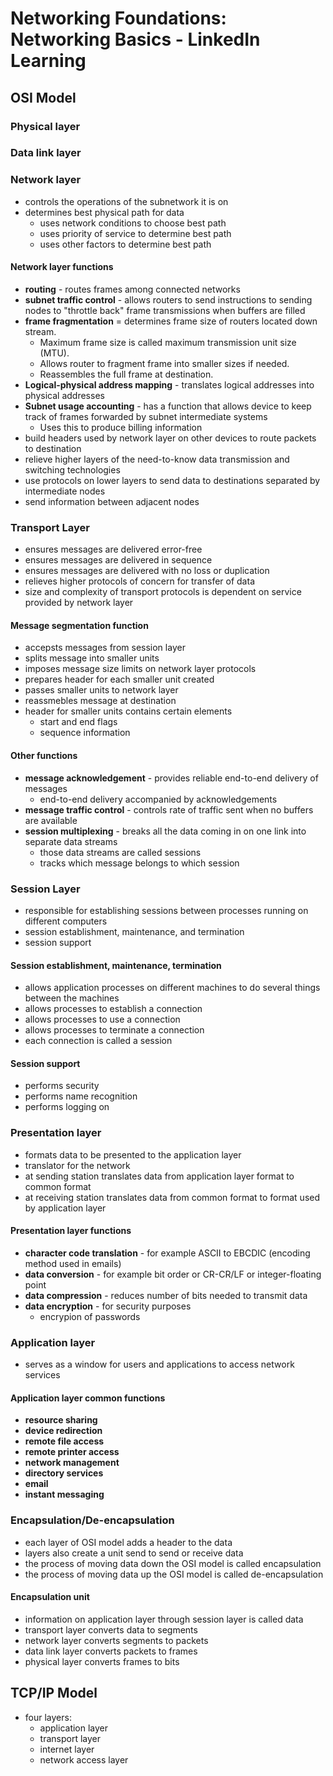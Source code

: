 # Networking Foundations: Networking Basics - LinkedIn Learning

## OSI Model
### Physical layer

### Data link layer

### Network layer
- controls the operations of the subnetwork it is on
- determines best physical path for data
    - uses network conditions to choose best path
    - uses priority of service to determine best path
    - uses other factors to determine best path

#### Network layer functions
- **routing** - routes frames among connected networks
- **subnet traffic control** - allows routers to send instructions to sending nodes to "throttle back" frame transmissions when buffers are filled
- **frame fragmentation** = determines frame size of routers located down stream. 
    - Maximum frame size is called maximum transmission unit size (MTU). 
    - Allows router to fragment frame into smaller sizes if needed.
    - Reassembles the full frame at destination.
- **Logical-physical address mapping** - translates logical addresses into physical addresses
- **Subnet usage accounting** - has a function that allows device to keep track of frames forwarded by subnet intermediate systems
    - Uses this to produce billing information
- build headers used by network layer on other devices to route packets to destination
- relieve higher layers of the need-to-know data transmission and switching technologies
- use protocols on lower layers to send data to destinations separated by intermediate nodes
- send information between adjacent nodes

### Transport Layer
- ensures messages are delivered error-free
- ensures messages are delivered in sequence
- ensures messages are delivered with no loss or duplication
- relieves higher protocols of concern for transfer of data
- size and complexity of transport protocols is dependent on service provided by network layer

#### Message segmentation function
- accepsts messages from session layer
- splits message into smaller units
- imposes message size limits on network layer protocols
- prepares header for each smaller unit created
- passes smaller units to network layer
- reassmebles message at destination
- header for smaller units contains certain elements
    - start and end flags
    - sequence information

#### Other functions
- **message acknowledgement** - provides reliable end-to-end delivery of messages
    - end-to-end delivery accompanied by acknowledgements
- **message traffic control** - controls rate of traffic sent when no buffers are available
- **session multiplexing** - breaks all the data coming in on one link into separate data streams
    - those data streams are called sessions
    - tracks which message belongs to which session

### Session Layer
- responsible for establishing sessions between processes running on different computers
- session establishment, maintenance, and termination
- session support

#### Session establishment, maintenance, termination
- allows application processes on different machines to do several things between the machines
- allows processes to establish a connection
- allows processes to use a connection
- allows processes to terminate a connection
- each connection is called a session

#### Session support
- performs security
- performs name recognition
- performs logging on

### Presentation layer
- formats data to be presented to the application layer
- translator for the network
- at sending station translates data from application layer format to common format
- at receiving station translates data from common format to format used by application layer

#### Presentation layer functions
- **character code translation** - for example ASCII to EBCDIC (encoding method used in emails)
- **data conversion** - for example bit order or CR-CR/LF or integer-floating point
- **data compression** - reduces number of bits needed to transmit data
- **data encryption** - for security purposes
    - encrypion of passwords

### Application layer
- serves as a window for users and applications to access network services

#### Application layer common functions
- **resource sharing**
- **device redirection**
- **remote file access**
- **remote printer access**
- **network management**
- **directory services**
- **email**
- **instant messaging**

### Encapsulation/De-encapsulation
- each layer of OSI model adds a header to the data
- layers also create a unit send to send or receive data
- the process of moving data down the OSI model is called encapsulation
- the process of moving data up the OSI model is called de-encapsulation

#### Encapsulation unit
- information on application layer through session layer is called data
- transport layer converts data to segments
- network layer converts segments to packets
- data link layer converts packets to frames
- physical layer converts frames to bits

## TCP/IP Model
- four layers:
    - application layer
    - transport layer
    - internet layer
    - network access layer
    